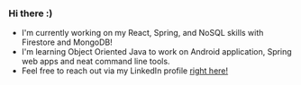 ### Hi there :)

- I'm currently working on my React, Spring, and NoSQL skills with Firestore and MongoDB!
- I'm learning Object Oriented Java to work on Android application, Spring web apps and neat command line tools.
- Feel free to reach out via my LinkedIn profile [right here!](https://www.linkedin.com/in/samuelemardthibault/)
